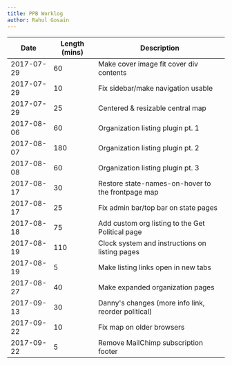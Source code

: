 ```yaml
---
title: PPB Worklog
author: Rahul Gosain
---
```


| Date       | Length (mins) | Description
|------------|---------------|-------------------------------------------------|
| 2017-07-29 | 60            | Make cover image fit cover div contents
| 2017-07-29 | 10            | Fix sidebar/make navigation usable
| 2017-07-29 | 25            | Centered & resizable central map
| 2017-08-06 | 60            | Organization listing plugin pt. 1
| 2017-08-07 | 180           | Organization listing plugin pt. 2
| 2017-08-08 | 60            | Organization listing plugin pt. 3
| 2017-08-17 | 30            | Restore state-names-on-hover to the frontpage map
| 2017-08-17 | 25            | Fix admin bar/top bar on state pages
| 2017-08-18 | 75            | Add custom org listing to the Get Political page
| 2017-08-19 | 110           | Clock system and instructions on listing pages
| 2017-08-19 | 5             | Make listing links open in new tabs
| 2017-08-27 | 40            | Make expanded organization pages
| 2017-09-13 | 30            | Danny's changes (more info link, reorder political)
| 2017-09-22 | 10            | Fix map on older browsers
| 2017-09-22 | 5             | Remove MailChimp subscription footer
